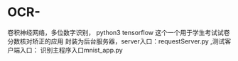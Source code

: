 # OCR-
卷积神经网络，多位数字识别，
python3 tensorflow
这个一个用于学生考试试卷分数核对矫正的应用
封装为后台服务器，server入口：requestServer.py ,测试客户端入口：
识别主程序入口mnist_app.py
